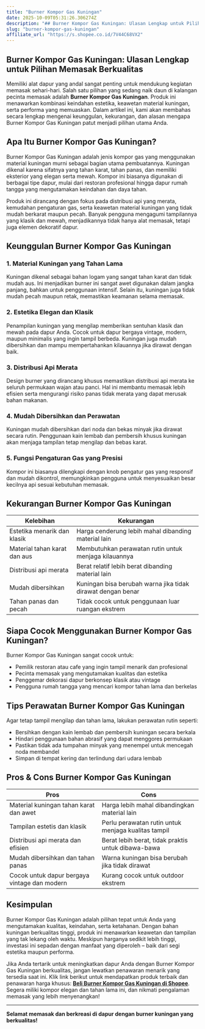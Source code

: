 ```yaml
---
title: "Burner Kompor Gas Kuningan"
date: 2025-10-09T05:31:26.306274Z
description: "## Burner Kompor Gas Kuningan: Ulasan Lengkap untuk Pilihan Memasak Berkualitas..."
slug: "burner-kompor-gas-kuningan"
affiliate_url: "https://s.shopee.co.id/7V44C68VX2"
---
```

## Burner Kompor Gas Kuningan: Ulasan Lengkap untuk Pilihan Memasak Berkualitas

Memiliki alat dapur yang andal sangat penting untuk mendukung kegiatan memasak sehari-hari. Salah satu pilihan yang sedang naik daun di kalangan pecinta memasak adalah **Burner Kompor Gas Kuningan**. Produk ini menawarkan kombinasi keindahan estetika, keawetan material kuningan, serta performa yang memuaskan. Dalam artikel ini, kami akan membahas secara lengkap mengenai keunggulan, kekurangan, dan alasan mengapa Burner Kompor Gas Kuningan patut menjadi pilihan utama Anda.

## Apa Itu Burner Kompor Gas Kuningan?

Burner Kompor Gas Kuningan adalah jenis kompor gas yang menggunakan material kuningan murni sebagai bagian utama pembuatannya. Kuningan dikenal karena sifatnya yang tahan karat, tahan panas, dan memiliki eksterior yang elegan serta mewah. Kompor ini biasanya digunakan di berbagai tipe dapur, mulai dari restoran profesional hingga dapur rumah tangga yang mengutamakan keindahan dan daya tahan.

Produk ini dirancang dengan fokus pada distribusi api yang merata, kemudahan pengaturan gas, serta keawetan material kuningan yang tidak mudah berkarat maupun pecah. Banyak pengguna mengagumi tampilannya yang klasik dan mewah, menjadikannya tidak hanya alat memasak, tetapi juga elemen dekoratif dapur.

## Keunggulan Burner Kompor Gas Kuningan

### 1. Material Kuningan yang Tahan Lama

Kuningan dikenal sebagai bahan logam yang sangat tahan karat dan tidak mudah aus. Ini menjadikan burner ini sangat awet digunakan dalam jangka panjang, bahkan untuk penggunaan intensif. Selain itu, kuningan juga tidak mudah pecah maupun retak, memastikan keamanan selama memasak.

### 2. Estetika Elegan dan Klasik

Penampilan kuningan yang mengilap memberikan sentuhan klasik dan mewah pada dapur Anda. Cocok untuk dapur bergaya vintage, modern, maupun minimalis yang ingin tampil berbeda. Kuningan juga mudah dibersihkan dan mampu mempertahankan kilauannya jika dirawat dengan baik.

### 3. Distribusi Api Merata

Design burner yang dirancang khusus memastikan distribusi api merata ke seluruh permukaan wajan atau panci. Hal ini membantu memasak lebih efisien serta mengurangi risiko panas tidak merata yang dapat merusak bahan makanan.

### 4. Mudah Dibersihkan dan Perawatan

Kuningan mudah dibersihkan dari noda dan bekas minyak jika dirawat secara rutin. Penggunaan kain lembab dan pembersih khusus kuningan akan menjaga tampilan tetap mengilap dan bebas karat.

### 5. Fungsi Pengaturan Gas yang Presisi

Kompor ini biasanya dilengkapi dengan knob pengatur gas yang responsif dan mudah dikontrol, memungkinkan pengguna untuk menyesuaikan besar kecilnya api sesuai kebutuhan memasak.

## Kekurangan Burner Kompor Gas Kuningan

| Kelebihan                          | Kekurangan                             |
|-----------------------------------|----------------------------------------|
| Estetika menarik dan klasik     | Harga cenderung lebih mahal dibanding material lain |
| Material tahan karat dan aus     | Membutuhkan perawatan rutin untuk menjaga kilauannya |
| Distribusi api merata            | Berat relatif lebih berat dibanding material lain |
| Mudah dibersihkan               | Kuningan bisa berubah warna jika tidak dirawat dengan benar |
| Tahan panas dan pecah             | Tidak cocok untuk penggunaan luar ruangan ekstrem |

## Siapa Cocok Menggunakan Burner Kompor Gas Kuningan?

Burner Kompor Gas Kuningan sangat cocok untuk:

- Pemilik restoran atau cafe yang ingin tampil menarik dan profesional
- Pecinta memasak yang mengutamakan kualitas dan estetika
- Penggemar dekorasi dapur berkonsep klasik atau vintage
- Pengguna rumah tangga yang mencari kompor tahan lama dan berkelas

## Tips Perawatan Burner Kompor Gas Kuningan

Agar tetap tampil mengilap dan tahan lama, lakukan perawatan rutin seperti:

- Bersihkan dengan kain lembab dan pembersih kuningan secara berkala
- Hindari penggunaan bahan abrasif yang dapat menggores permukaan
- Pastikan tidak ada tumpahan minyak yang menempel untuk mencegah noda membandel
- Simpan di tempat kering dan terlindung dari udara lembab

## Pros & Cons Burner Kompor Gas Kuningan

| **Pros**                                                         | **Cons**                                              |
|-----------------------------------------------------------------|--------------------------------------------------------|
| Material kuningan tahan karat dan awet                          | Harga lebih mahal dibandingkan material lain        |
| Tampilan estetis dan klasik                                    | Perlu perawatan rutin untuk menjaga kualitas tampil |
| Distribusi api merata dan efisien                                | Berat lebih berat, tidak praktis untuk dibawa-bawa  |
| Mudah dibersihkan dan tahan panas                                | Warna kuningan bisa berubah jika tidak dirawat        |
| Cocok untuk dapur bergaya vintage dan modern                     | Kurang cocok untuk outdoor ekstrem                   |

## Kesimpulan

Burner Kompor Gas Kuningan adalah pilihan tepat untuk Anda yang mengutamakan kualitas, keindahan, serta ketahanan. Dengan bahan kuningan berkualitas tinggi, produk ini menawarkan keawetan dan tampilan yang tak lekang oleh waktu. Meskipun harganya sedikit lebih tinggi, investasi ini sepadan dengan manfaat yang diperoleh – baik dari segi estetika maupun performa.

Jika Anda tertarik untuk meningkatkan dapur Anda dengan Burner Kompor Gas Kuningan berkualitas, jangan lewatkan penawaran menarik yang tersedia saat ini. Klik link berikut untuk mendapatkan produk terbaik dan penawaran harga khusus: **[Beli Burner Kompor Gas Kuningan di Shopee](https://s.shopee.co.id/7V44C68VX2)**. Segera miliki kompor elegan dan tahan lama ini, dan nikmati pengalaman memasak yang lebih menyenangkan!

---

**Selamat memasak dan berkreasi di dapur dengan burner kuningan yang berkualitas!**